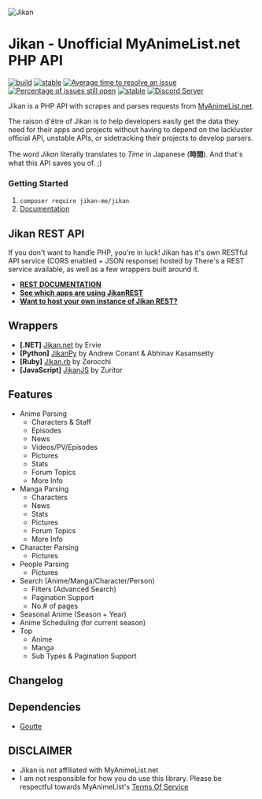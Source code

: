![Jikan](http://i.imgur.com/ctoJ3Jp.png)

# Jikan - Unofficial MyAnimeList.net PHP API
[![build](https://travis-ci.org/jikan-me/jikan.svg?branch=master)](https://travis-ci.org/jikan-me/jikan?branch=master) [![stable](https://img.shields.io/packagist/v/jikan-me/jikan.svg?style=flat)](https://packagist.org/packages/jikan-me/jikan) [![Average time to resolve an issue](http://isitmaintained.com/badge/resolution/jikan-me/jikan.svg)](http://isitmaintained.com/project/jikan-me/jikan "Average time to resolve an issue") [![Percentage of issues still open](http://isitmaintained.com/badge/open/jikan-me/jikan.svg)](http://isitmaintained.com/project/jikan-me/jikan "Percentage of issues still open") [![stable](https://img.shields.io/badge/PHP->=%207.0-blue.svg?style=flat)]() [![Discord Server](https://img.shields.io/discord/460491088004907029.svg?style=flat&logo=discord)](https://discord.gg/4q8E4Gg)


Jikan is a PHP API with scrapes and parses requests from [MyAnimeList.net](https://myanimelist.net).

The raison d'être of Jikan is to help developers easily get the data they need for their apps and projects without having to depend on the lackluster official API, unstable APIs, or sidetracking their projects to develop parsers.

The word _Jikan_ literally translates to _Time_ in Japanese (**時間**). And that's what this API saves you of. ;)

### Getting Started
1. `composer require jikan-me/jikan`
2. [Documentation](https://docs.jikan.moe)

## Jikan REST API
If you don't want to handle PHP, you're in luck! Jikan has it's own RESTful API service (CORS enabled + JSON response) hosted by 
There's a REST service available, as well as a few wrappers built around it.

- **[REST DOCUMENTATION](https://jikan.docs.apiary.io)**
- **[See which apps are using JikanREST](https://jikan.moe/showcase)**
- **[Want to host your own instance of Jikan REST?](https://github.com/jikan-me/jikan-rest)**

## Wrappers
- **[.NET]** [Jikan.net](https://github.com/Ervie/jikan.net) by Ervie
- **[Python]** [JikanPy](https://github.com/AWConant/jikanpy) by Andrew Conant & Abhinav Kasamsetty
- **[Ruby]** [Jikan.rb](https://github.com/Zerocchi/jikan.rb) by Zerocchi
- **[JavaScript]** [JikanJS](https://github.com/zuritor/jikanjs) by Zuritor

## Features
- Anime Parsing
    - Characters & Staff
    - Episodes
    - News
    - Videos/PV/Episodes
    - Pictures
    - Stats
    - Forum Topics
    - More Info
- Manga Parsing
    - Characters
    - News
    - Stats
    - Pictures
    - Forum Topics
    - More Info
- Character Parsing
    - Pictures
- People Parsing
    - Pictures
- Search (Anime/Manga/Character/Person)
    - Filters (Advanced Search)
    - Pagination Support
    - No.# of pages
- Seasonal Anime (Season + Year)
- Anime Scheduling (for current season)
- Top
    - Anime
    - Manga
    - Sub Types & Pagination Support


## Changelog


## Dependencies
- [Goutte](https://github.com/FriendsOfPHP/Goutte)

## DISCLAIMER
- Jikan is not affiliated with MyAnimeList.net 
- I am not responsible for how you do use this library. Please be respectful towards MyAnimeList's [Terms Of Service](https://myanimelist.net/about/terms_of_use)